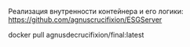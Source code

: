 Реализация внутренности контейнера и его логики: https://github.com/agnuscrucifixion/ESGServer


docker pull agnusdecrucifixion/final:latest
